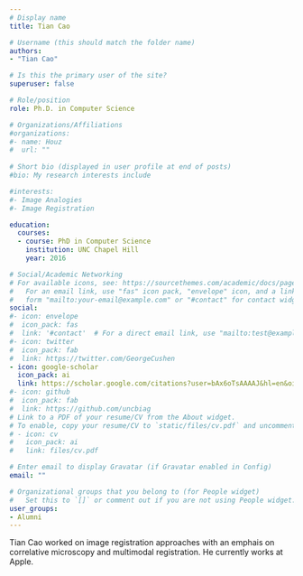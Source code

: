 ```yaml
---
# Display name
title: Tian Cao

# Username (this should match the folder name)
authors:
- "Tian Cao"

# Is this the primary user of the site?
superuser: false

# Role/position
role: Ph.D. in Computer Science

# Organizations/Affiliations
#organizations:
#- name: Houz
#  url: ""
  
# Short bio (displayed in user profile at end of posts)
#bio: My research interests include 

#interests:
#- Image Analogies
#- Image Registration

education:
  courses:
  - course: PhD in Computer Science
    institution: UNC Chapel Hill
    year: 2016

# Social/Academic Networking
# For available icons, see: https://sourcethemes.com/academic/docs/page-builder/#icons
#   For an email link, use "fas" icon pack, "envelope" icon, and a link in the
#   form "mailto:your-email@example.com" or "#contact" for contact widget.
social:
#- icon: envelope
#  icon_pack: fas
#  link: '#contact'  # For a direct email link, use "mailto:test@example.org".
#- icon: twitter
#  icon_pack: fab
#  link: https://twitter.com/GeorgeCushen
- icon: google-scholar
  icon_pack: ai
  link: https://scholar.google.com/citations?user=bAx6oTsAAAAJ&hl=en&oi=sra
#- icon: github
#  icon_pack: fab
#  link: https://github.com/uncbiag
# Link to a PDF of your resume/CV from the About widget.
# To enable, copy your resume/CV to `static/files/cv.pdf` and uncomment the lines below.
# - icon: cv
#   icon_pack: ai
#   link: files/cv.pdf

# Enter email to display Gravatar (if Gravatar enabled in Config)
email: ""

# Organizational groups that you belong to (for People widget)
#   Set this to `[]` or comment out if you are not using People widget.
user_groups:
- Alumni
---
```


Tian Cao worked on image registration approaches with an emphais on correlative microscopy and multimodal registration. He currently works at Apple.
